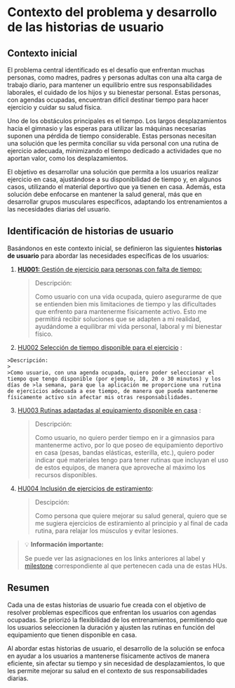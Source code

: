 # Contexto del problema y desarrollo de las historias de usuario

## Contexto inicial

El problema central identificado es el desafío que enfrentan muchas personas, como madres, padres y personas adultas con una alta carga de trabajo diario, para mantener un equilibrio entre sus responsabilidades laborales, el cuidado de los hijos y su bienestar personal. Estas personas, con agendas ocupadas, encuentran difícil destinar tiempo para hacer ejercicio y cuidar su salud física.

Uno de los obstáculos principales es el tiempo. Los largos desplazamientos hacia el gimnasio y las esperas para utilizar las máquinas necesarias suponen una pérdida de tiempo considerable. Estas personas necesitan una solución que les permita conciliar su vida personal con una rutina de ejercicio adecuada, minimizando el tiempo dedicado a actividades que no aportan valor, como los desplazamientos.

El objetivo es desarrollar una solución que permita a los usuarios realizar ejercicio en casa, ajustándose a su disponibilidad de tiempo y, en algunos casos, utilizando el material deportivo que ya tienen en casa. Además, esta solución debe enfocarse en mantener la salud general, más que en desarrollar grupos musculares específicos, adaptando los entrenamientos a las necesidades diarias del usuario.

## Identificación de historias de usuario

Basándonos en este contexto inicial, se definieron las siguientes **historias de usuario** para abordar las necesidades específicas de los usuarios:

1. [**HU001:** Gestión de ejercicio para personas con falta de tiempo:](./HU001.png)

    >
    >Descripción:
    >
    >Como usuario con una vida ocupada, quiero asegurarme de que se entienden bien mis limitaciones de tiempo y las dificultades que enfrento para mantenerme físicamente activo. Esto me permitirá recibir soluciones que se adapten a mi realidad, ayudándome a equilibrar mi vida personal, laboral y mi bienestar físico.


2. [HU002 Selección de tiempo disponible para el ejercicio](./HU002.png) : 
>
    >Descripción:
    >
    >Como usuario, con una agenda ocupada, quiero poder seleccionar el tiempo que tengo disponible (por ejemplo, 10, 20 o 30 minutos) y los días de >la semana, para que la aplicación me proporcione una rutina de ejercicios adecuada a ese tiempo, de manera que pueda mantenerme físicamente activo sin afectar mis otras responsabilidades.

3. [HU003 Rutinas adaptadas al equipamiento disponible en casa](./HU003.png) : 

    >Descripción: 
    >
    >Como usuario, no quiero perder tiempo en ir a gimnasios para mantenerme activo, por lo que poseo de equipamiento deportivo en casa (pesas, bandas elásticas, esterilla, etc.), quiero poder indicar qué materiales tengo para tener rutinas que incluyan el uso de estos equipos, de manera que aproveche al máximo los recursos disponibles.


4. [HU004 Inclusión de ejercicios de estiramiento](./HU004.png): 

    >Descipción:
    >
    >Como persona que quiere mejorar su salud general, quiero que se me sugiera ejercicios de estiramiento al principio y al final de cada rutina, para relajar los músculos y evitar lesiones.

> 💡 **Información importante:**
>
> Se puede ver las asignaciones en los links anteriores  al label y [milestone](../config-milestones.md) correspondiente al que pertenecen cada una de estas HUs.

## Resumen

Cada una de estas historias de usuario fue creada con el objetivo de resolver problemas específicos que enfrentan los usuarios con agendas ocupadas. Se priorizó la flexibilidad de los entrenamientos, permitiendo que los usuarios seleccionen la duración y ajusten las rutinas en función del equipamiento que tienen disponible en casa.

Al abordar estas historias de usuario, el desarrollo de la solución se enfoca en ayudar a los usuarios a mantenerse físicamente activos de manera eficiente, sin afectar su tiempo y sin necesidad de desplazamientos, lo que les permite mejorar su salud en el contexto de sus responsabilidades diarias.
